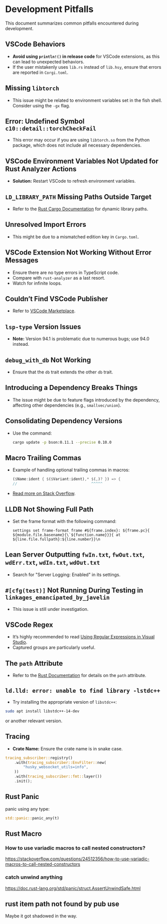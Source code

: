 # Development Pitfalls

This document summarizes common pitfalls encountered during development.

## VSCode Behaviors

- **Avoid using `println!()` in release code** for VSCode extensions, as this can lead to unexpected behaviors.
- If the user mistakenly uses `lib.rs` instead of `lib.hsy`, ensure that errors are reported in `Corgi.toml`.

## Missing `libtorch`

- This issue might be related to environment variables set in the fish shell. Consider using the `-gx` flag.

## Error: Undefined Symbol `c10::detail::torchCheckFail`

- This error may occur if you are using `libtorch.so` from the Python package, which does not include all necessary dependencies.

## VSCode Environment Variables Not Updated for Rust Analyzer Actions

- **Solution:** Restart VSCode to refresh environment variables.

## `LD_LIBRARY_PATH` Missing Paths Outside Target

- Refer to the [Rust Cargo Documentation](https://doc.rust-lang.org/cargo/reference/environment-variables.html#dynamic-library-paths) for dynamic library paths.

## Unresolved Import Errors

- This might be due to a mismatched edition key in `Cargo.toml`.

## VSCode Extension Not Working Without Error Messages

- Ensure there are no type errors in TypeScript code.
- Compare with `rust-analyzer` as a last resort.
- Watch for infinite loops.

## Couldn’t Find VSCode Publisher

- Refer to [VSCode Marketplace](https://marketplace.visualstudio.com/manage/publishers/husky-lang).

## `lsp-type` Version Issues

- **Note:** Version 94.1 is problematic due to numerous bugs; use 94.0 instead.

## `debug_with_db` Not Working

- Ensure that the `db` trait extends the other `db` trait.

## Introducing a Dependency Breaks Things

- The issue might be due to feature flags introduced by the dependency, affecting other dependencies (e.g., `smallvec/union`).

## Consolidating Dependency Versions

- Use the command:

  ```bash
  cargo update -p bson:0.11.1 --precise 0.10.0
  ```

## Macro Trailing Commas

- Example of handling optional trailing commas in macros:

  ```rust
  ($Name:ident { $($Variant:ident),* $(,)? }) => {
  //                                 ^^^^^
  ```

- [Read more on Stack Overflow](https://stackoverflow.com/questions/43143327/how-to-allow-optional-trailing-commas-in-macros).

## LLDB Not Showing Full Path

- Set the frame format with the following command:

  ```lldb
  settings set frame-format frame #${frame.index}: ${frame.pc}{ ${module.file.basename}{\`${function.name}}}{ at ${line.file.fullpath}:${line.number}}\n
  ```

## Lean Server Outputting `fwIn.txt`, `fwOut.txt`, `wdErr.txt`, `wdIn.txt`, `wdOut.txt`

- Search for "Server Logging: Enabled" in its settings.

## `#[cfg(test)]` Not Running During Testing in `linkages_emancipated_by_javelin`

- This issue is still under investigation.

## VSCode Regex

- It’s highly recommended to read [Using Regular Expressions in Visual Studio](https://learn.microsoft.com/en-us/visualstudio/ide/using-regular-expressions-in-visual-studio?view=vs-2022).
- Captured groups are particularly useful.

## The `path` Attribute

- Refer to the [Rust Documentation](https://doc.rust-lang.org/reference/items/modules.html) for details on the `path` attribute.

## `ld.lld: error: unable to find library -lstdc++`

- Try installing the appropriate version of `libstdc++`:

```bash
sudo apt install libstdc++-14-dev
```

or another relevant version.

## Tracing

- **Crate Name:** Ensure the crate name is in snake case.

```rust
tracing_subscriber::registry()
    .with(tracing_subscriber::EnvFilter::new(
        "husky_websocket_utils=info",
    ))
    .with(tracing_subscriber::fmt::layer())
    .init();
```

## Rust Panic

panic using any type:

```rust
std::panic::panic_any(t)
```

## Rust Macro

### How to use variadic macros to call nested constructors?

<https://stackoverflow.com/questions/24512356/how-to-use-variadic-macros-to-call-nested-constructors>

### catch unwind anything

<https://doc.rust-lang.org/std/panic/struct.AssertUnwindSafe.html>

## rust item path not found by pub use

Maybe it got shadowed in the way.
